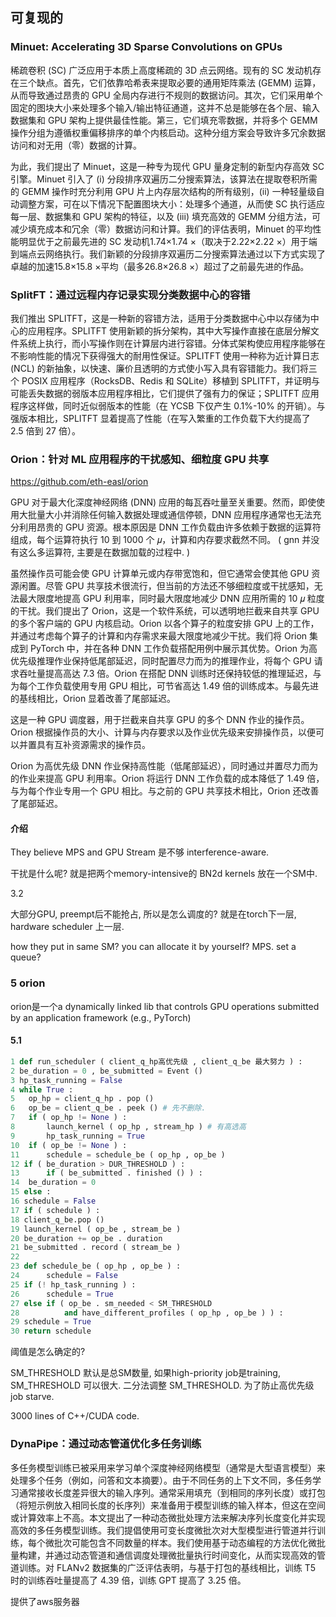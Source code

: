 ## 可复现的

### Minuet: Accelerating 3D Sparse Convolutions on GPUs

稀疏卷积 (SC) 广泛应用于本质上高度稀疏的 3D 点云网络。现有的 SC 发动机存在三个缺点。首先，它们依靠哈希表来提取必要的通用矩阵乘法 (GEMM) 运算，从而导致通过昂贵的 GPU 全局内存进行不规则的数据访问。其次，它们采用单个固定的图块大小来处理多个输入/输出特征通道，这并不总是能够在各个层、输入数据集和 GPU 架构上提供最佳性能。第三，它们填充零数据，并将多个 GEMM 操作分组为遵循权重偏移排序的单个内核启动。这种分组方案会导致许多冗余数据访问和对无用（零）数据的计算。

为此，我们提出了 Minuet，这是一种专为现代 GPU 量身定制的新型内存高效 SC 引擎。Minuet 引入了 (i) 分段排序双遍历二分搜索算法，该算法在提取卷积所需的 GEMM 操作时充分利用 GPU 片上内存层次结构的所有级别，(ii) 一种轻量级自动调整方案，可在以下情况下配置图块大小：处理多个通道，从而使 SC 执行适应每一层、数据集和 GPU 架构的特征，以及 (iii) 填充高效的 GEMM 分组方法，可减少填充成本和冗余（零）数据访问和计算。我们的评估表明，Minuet 的平均性能明显优于之前最先进的 SC 发动机1.74×1.74 ×（取决于2.22×2.22 ×）用于端到端点云网络执行。我们新颖的分段排序双遍历二分搜索算法通过以下方式实现了卓越的加速15.8×15.8 ×平均（最多26.8×26.8 ×）超过了之前最先进的作品。

### SplitFT：通过远程内存记录实现分类数据中心的容错

我们推出 SPLITFT，这是一种新的容错方法，适用于分类数据中心中以存储为中心的应用程序。SPLITFT 使用新颖的拆分架构，其中大写操作直接在底层分解文件系统上执行，而小写操作则在计算层内进行容错。分体式架构使应用程序能够在不影响性能的情况下获得强大的耐用性保证。SPLITFT 使用一种称为近计算日志 (NCL) 的新抽象，以快速、廉价且透明的方式使小写入具有容错能力。我们将三个 POSIX 应用程序（RocksDB、Redis 和 SQLite）移植到 SPLITFT，并证明与可能丢失数据的弱版本应用程序相比，它们提供了强有力的保证；SPLITFT 应用程序这样做，同时近似弱版本的性能（在 YCSB 下仅产生 0.1%-10% 的开销）。与强版本相比，SPLITFT 显着提高了性能（在写入繁重的工作负载下大约提高了 2.5 倍到 27 倍）。

### Orion：针对 ML 应用程序的干扰感知、细粒度 GPU 共享

https://github.com/eth-easl/orion

GPU 对于最大化深度神经网络 (DNN) 应用的每瓦吞吐量至关重要。然而，即使使用大批量大小并消除任何输入数据处理或通信停顿，DNN 应用程序通常也无法充分利用昂贵的 GPU 资源。根本原因是 DNN 工作负载由许多依赖于数据的运算符组成，每个运算符执行 10 到 1000 个 𝜇，计算和内存要求截然不同。 ( gnn 并没有这么多运算符, 主要是在数据加载的过程中. )

虽然操作员可能会使 GPU 计算单元或内存带宽饱和，但它通常会使其他 GPU 资源闲置。尽管 GPU 共享技术很流行，但当前的方法还不够细粒度或干扰感知，无法最大限度地提高 GPU 利用率，同时最大限度地减少 DNN 应用所需的 10 𝜇 粒度的干扰。我们提出了 Orion，这是一个软件系统，可以透明地拦截来自共享 GPU 的多个客户端的 GPU 内核启动。Orion 以各个算子的粒度安排 GPU 上的工作，并通过考虑每个算子的计算和内存需求来最大限度地减少干扰。我们将 Orion 集成到 PyTorch 中，并在各种 DNN 工作负载搭配用例中展示其优势。Orion 为高优先级推理作业保持低尾部延迟，同时配置尽力而为的推理作业，将每个 GPU 请求吞吐量提高高达 7.3 倍。Orion 在搭配 DNN 训练时还保持较低的推理延迟，与为每个工作负载使用专用 GPU 相比，可节省高达 1.49 倍的训练成本。与最先进的基线相比，Orion 显着改善了尾部延迟。

这是一种 GPU 调度器，用于拦截来自共享 GPU 的多个 DNN 作业的操作员。Orion 根据操作员的大小、计算与内存要求以及作业优先级来安排操作员，以便可以并置具有互补资源需求的操作员。

Orion 为高优先级 DNN 作业保持高性能（低尾部延迟），同时通过并置尽力而为的作业来提高 GPU 利用率。Orion 将运行 DNN 工作负载的成本降低了 1.49 倍，与为每个作业专用一个 GPU 相比。与之前的 GPU 共享技术相比，Orion 还改善了尾部延迟。

#### 介绍

They believe MPS  and GPU Stream 是不够 interference-aware.  

干扰是什么呢?  就是把两个memory-intensive的 BN2d kernels 放在一个SM中. 

3.2

大部分GPU, preempt后不能抢占, 所以是怎么调度的? 就是在torch下一层,  hardware scheduler 上一层.

how they put in same SM?  you can allocate it by yourself?  MPS.  set a queue? 

###  5 orion

orion是一个a dynamically linked lib that controls GPU operations submitted by an application framework (e.g., PyTorch)

#### 5.1

```python
1 def run_scheduler ( client_q_hp高优先级 , client_q_be 最大努力 ) :
2 be_duration = 0 , be_submitted = Event ()
3 hp_task_running = False
4 while True :
5 	op_hp = client_q_hp . pop ()
6 	op_be = client_q_be . peek () # 先不删除. 
7 	if ( op_hp != None ) :
8 		launch_kernel ( op_hp , stream_hp ) # 有高选高
9 		hp_task_running = True
10 	if ( op_be != None ) :
11 		schedule = schedule_be ( op_hp , op_be )
12 if ( be_duration > DUR_THRESHOLD ) :
13 		if ( be_submitted . finished () ) :
14 	be_duration = 0
15 else :
16 schedule = False
17 if ( schedule ) :
18 client_q_be.pop ()
19 launch_kernel ( op_be , stream_be )
20 be_duration += op_be . duration
21 be_submitted . record ( stream_be )
22
23 def schedule_be ( op_hp , op_be ) :
24 		schedule = False
25 if (! hp_task_running ) :
26 		schedule = True
27 else if ( op_be . sm_needed < SM_THRESHOLD 
28 			and have_different_profiles ( op_hp , op_be ) ) :
29 schedule = True
30 return schedule
```

阈值是怎么确定的?

SM_THRESHOLD  默认是总SM数量,  如果high-priority job是training, SM_THRESHOLD 可以很大. 二分法调整 SM_THRESHOLD. 为了防止高优先级 job starve. 

 3000 lines of C++/CUDA code.



### DynaPipe：通过动态管道优化多任务训练

多任务模型训练已被采用来学习单个深度神经网络模型（通常是大型语言模型）来处理多个任务（例如，问答和文本摘要）。由于不同任务的上下文不同，多任务学习通常接收长度差异很大的输入序列。通常采用填充（到相同的序列长度）或打包（将短示例放入相同长度的长序列）来准备用于模型训练的输入样本，但这在空间或计算效率上不高。本文提出了一种动态微批处理方法来解决序列长度变化并实现高效的多任务模型训练。我们提倡使用可变长度微批次对大型模型进行管道并行训练，每个微批次可能包含不同数量的样本。我们使用基于动态编程的方法优化微批量构建，并通过动态管道和通信调度处理微批量执行时间变化，从而实现高效的管道训练。对 FLANv2 数据集的广泛评估表明，与基于打包的基线相比，训练 T5 时的训练吞吐量提高了 4.39 倍，训练 GPT 提高了 3.25 倍。

提供了aws服务器

